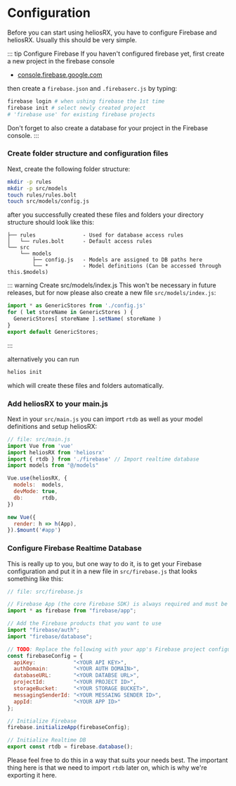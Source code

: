 # Configuration

Before you can start using heliosRX, you have to configure Firebase and heliosRX.
Usually this should be very simple.

::: tip Configure Firebase
If you haven't configured firebase yet, first create a new project in the firebase console

- [console.firebase.google.com](https://console.firebase.google.com/)

then create a `firebase.json` and `.firebaserc.js` by typing:

```bash
firebase login # when ushing firebase the 1st time
firebase init # select newly created project
# 'firebase use' for existing firebase projects
```

Don't forget to also create a database for your project in the Firebase console.
:::


### Create folder structure and configuration files

Next, create the following folder structure:

```bash
mkdir -p rules
mkdir -p src/models
touch rules/rules.bolt
touch src/models/config.js
```

after you successfully created these files and folders your directory structure
should look like this:

```
├── rules               - Used for database access rules
│   └── rules.bolt      - Default access rules
└── src
    └── models
        ├── config.js   - Models are assigned to DB paths here
        └── *           - Model definitions (Can be accessed through this.$models)
```

::: warning Create src/models/index.js
This won't be necessary in future releases, but for now please also create a new file `src/models/index.js`:

```js
import * as GenericStores from './config.js'
for ( let storeName in GenericStores ) {
  GenericStores[ storeName ].setName( storeName )
}
export default GenericStores;
```
:::

alternatively you can run

```bash
helios init
```

which will create these files and folders automatically.

### Add heliosRX to your main.js

Next in your `src/main.js` you can import `rtdb` as well as your model
definitions and setup heliosRX:

```js
// file: src/main.js
import Vue from 'vue'
import heliosRX from 'heliosrx'
import { rtdb } from './firebase' // Import realtime database
import models from "@/models"

Vue.use(heliosRX, {
  models:  models,
  devMode: true,
  db:      rtdb,
})

new Vue({
  render: h => h(App),
}).$mount('#app')
```

### Configure Firebase Realtime Database

This is really up to you, but one way to do it, is to get your Firebase
configuration and put it in a new file in `src/firebase.js` that looks
something like this:

```js
// file: src/firebase.js

// Firebase App (the core Firebase SDK) is always required and must be listed first
import * as firebase from "firebase/app";

// Add the Firebase products that you want to use
import "firebase/auth";
import "firebase/database";

// TODO: Replace the following with your app's Firebase project configuration
const firebaseConfig = {
  apiKey:            "<YOUR API KEY>",
  authDomain:        "<YOUR AUTH DOMAIN>",
  databaseURL:       "<YOUR DATABSE URL>",
  projectId:         "<YOUR PROJECT ID>",
  storageBucket:     "<YOUR STORAGE BUCKET>",
  messagingSenderId: "<YOUR MESSAING SENDER ID>",
  appId:             "<YOUR APP ID>"
};

// Initialize Firebase
firebase.initializeApp(firebaseConfig);

// Initialize Realtime DB
export const rtdb = firebase.database();
```

Please feel free to do this in a way that suits your needs best.
The important thing here is that we need to import `rtdb` later on,
which is why we're exporting it here.
